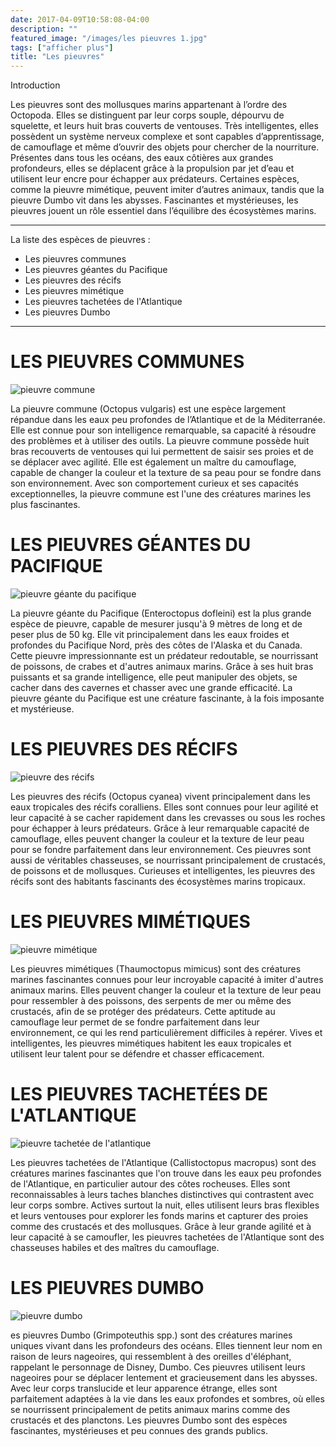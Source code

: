 ```yaml
---
date: 2017-04-09T10:58:08-04:00
description: ""
featured_image: "/images/les pieuvres 1.jpg"
tags: ["afficher plus"]
title: "Les pieuvres"
---
```


Introduction

Les pieuvres sont des mollusques marins appartenant à l’ordre des Octopoda. Elles se distinguent par leur corps souple, dépourvu de squelette, et leurs huit bras couverts de ventouses. Très intelligentes, elles possèdent un système nerveux complexe et sont capables d’apprentissage, de camouflage et même d’ouvrir des objets pour chercher de la nourriture. Présentes dans tous les océans, des eaux côtières aux grandes profondeurs, elles se déplacent grâce à la propulsion par jet d’eau et utilisent leur encre pour échapper aux prédateurs. Certaines espèces, comme la pieuvre mimétique, peuvent imiter d’autres animaux, tandis que la pieuvre Dumbo vit dans les abysses. Fascinantes et mystérieuses, les pieuvres jouent un rôle essentiel dans l’équilibre des écosystèmes marins.

_______________________________________________________

La liste des espèces de pieuvres : 
- Les pieuvres communes
- Les pieuvres géantes du Pacifique
- Les pieuvres des récifs
- Les pieuvres mimétique
- Les pieuvres tachetées de l'Atlantique
- Les pieuvres Dumbo
_______________________________________________________

# LES PIEUVRES COMMUNES

![pieuvre commune](/les_animaux_marins/images/Unknown.jpeg)

La pieuvre commune (Octopus vulgaris) est une espèce largement répandue dans les eaux peu profondes de l’Atlantique et de la Méditerranée. Elle est connue pour son intelligence remarquable, sa capacité à résoudre des problèmes et à utiliser des outils. La pieuvre commune possède huit bras recouverts de ventouses qui lui permettent de saisir ses proies et de se déplacer avec agilité. Elle est également un maître du camouflage, capable de changer la couleur et la texture de sa peau pour se fondre dans son environnement. Avec son comportement curieux et ses capacités exceptionnelles, la pieuvre commune est l'une des créatures marines les plus fascinantes.

# LES PIEUVRES GÉANTES DU PACIFIQUE

![pieuvre géante du pacifique](/les_animaux_marins/images/design-sans-titre-21.webp)

La pieuvre géante du Pacifique (Enteroctopus dofleini) est la plus grande espèce de pieuvre, capable de mesurer jusqu'à 9 mètres de long et de peser plus de 50 kg. Elle vit principalement dans les eaux froides et profondes du Pacifique Nord, près des côtes de l'Alaska et du Canada. Cette pieuvre impressionnante est un prédateur redoutable, se nourrissant de poissons, de crabes et d'autres animaux marins. Grâce à ses huit bras puissants et sa grande intelligence, elle peut manipuler des objets, se cacher dans des cavernes et chasser avec une grande efficacité. La pieuvre géante du Pacifique est une créature fascinante, à la fois imposante et mystérieuse.

# LES PIEUVRES DES RÉCIFS

![pieuvre des récifs](/les_animaux_marins/images/day-octopus.jpg.webp)

Les pieuvres des récifs (Octopus cyanea) vivent principalement dans les eaux tropicales des récifs coralliens. Elles sont connues pour leur agilité et leur capacité à se cacher rapidement dans les crevasses ou sous les roches pour échapper à leurs prédateurs. Grâce à leur remarquable capacité de camouflage, elles peuvent changer la couleur et la texture de leur peau pour se fondre parfaitement dans leur environnement. Ces pieuvres sont aussi de véritables chasseuses, se nourrissant principalement de crustacés, de poissons et de mollusques. Curieuses et intelligentes, les pieuvres des récifs sont des habitants fascinants des écosystèmes marins tropicaux.

# LES PIEUVRES MIMÉTIQUES

![pieuvre mimétique](/les_animaux_marins/images/Mimic_Octopus_7.jpg)

Les pieuvres mimétiques (Thaumoctopus mimicus) sont des créatures marines fascinantes connues pour leur incroyable capacité à imiter d'autres animaux marins. Elles peuvent changer la couleur et la texture de leur peau pour ressembler à des poissons, des serpents de mer ou même des crustacés, afin de se protéger des prédateurs. Cette aptitude au camouflage leur permet de se fondre parfaitement dans leur environnement, ce qui les rend particulièrement difficiles à repérer. Vives et intelligentes, les pieuvres mimétiques habitent les eaux tropicales et utilisent leur talent pour se défendre et chasser efficacement.

# LES PIEUVRES TACHETÉES DE L'ATLANTIQUE

![pieuvre tachetée de l'atlantique](/les_animaux_marins/images/00021.jpg)

Les pieuvres tachetées de l'Atlantique (Callistoctopus macropus) sont des créatures marines fascinantes que l'on trouve dans les eaux peu profondes de l'Atlantique, en particulier autour des côtes rocheuses. Elles sont reconnaissables à leurs taches blanches distinctives qui contrastent avec leur corps sombre. Actives surtout la nuit, elles utilisent leurs bras flexibles et leurs ventouses pour explorer les fonds marins et capturer des proies comme des crustacés et des mollusques. Grâce à leur grande agilité et à leur capacité à se camoufler, les pieuvres tachetées de l'Atlantique sont des chasseuses habiles et des maîtres du camouflage.

# LES PIEUVRES DUMBO

![pieuvre dumbo](/les_animaux_marins/images/j409nqyeao461.jpg.webp)

es pieuvres Dumbo (Grimpoteuthis spp.) sont des créatures marines uniques vivant dans les profondeurs des océans. Elles tiennent leur nom en raison de leurs nageoires, qui ressemblent à des oreilles d'éléphant, rappelant le personnage de Disney, Dumbo. Ces pieuvres utilisent leurs nageoires pour se déplacer lentement et gracieusement dans les abysses. Avec leur corps translucide et leur apparence étrange, elles sont parfaitement adaptées à la vie dans les eaux profondes et sombres, où elles se nourrissent principalement de petits animaux marins comme des crustacés et des planctons. Les pieuvres Dumbo sont des espèces fascinantes, mystérieuses et peu connues des grands publics.